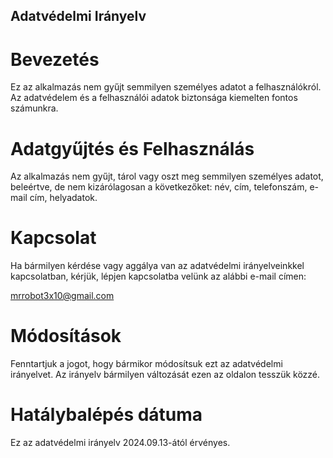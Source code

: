 ## Adatvédelmi Irányelv

# Bevezetés

Ez az alkalmazás nem gyűjt semmilyen személyes adatot a felhasználókról. Az adatvédelem és a felhasználói adatok biztonsága kiemelten fontos számunkra.

# Adatgyűjtés és Felhasználás

Az alkalmazás nem gyűjt, tárol vagy oszt meg semmilyen személyes adatot, beleértve, de nem kizárólagosan a következőket: név, cím, telefonszám, e-mail cím, helyadatok.

# Kapcsolat

Ha bármilyen kérdése vagy aggálya van az adatvédelmi irányelveinkkel kapcsolatban, kérjük, lépjen kapcsolatba velünk az alábbi e-mail címen:

mrrobot3x10@gmail.com

# Módosítások

Fenntartjuk a jogot, hogy bármikor módosítsuk ezt az adatvédelmi irányelvet. Az irányelv bármilyen változását ezen az oldalon tesszük közzé.

# Hatálybalépés dátuma

Ez az adatvédelmi irányelv 2024.09.13-ától érvényes.
